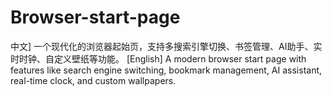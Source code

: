 # Browser-start-page
中文] 一个现代化的浏览器起始页，支持多搜索引擎切换、书签管理、AI助手、实时时钟、自定义壁纸等功能。  [English] A modern browser start page with features like search engine switching, bookmark management, AI assistant, real-time clock, and custom wallpapers.
